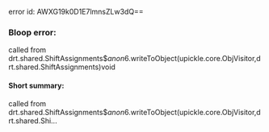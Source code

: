 error id: AWXG19k0D1E7lmnsZLw3dQ==
### Bloop error:

called from drt.shared.ShiftAssignments$$anon$6.writeToObject(upickle.core.ObjVisitor,drt.shared.ShiftAssignments)void
#### Short summary: 

called from drt.shared.ShiftAssignments$$anon$6.writeToObject(upickle.core.ObjVisitor,drt.shared.Shi...